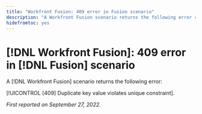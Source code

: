 ```yaml
---
title: "Workfront Fusion: 409 error in Fusion scenario"
description: "A Workfront Fusion scenario returns the following error 409 Duplicate key value violates unique constraint."
hidefromtoc: yes
---
```


# [!DNL Workfront Fusion]: 409 error in [!DNL Fusion] scenario

A [!DNL Workfront Fusion] scenario returns the following error:

[!UICONTROL [409] Duplicate key value violates unique constraint].

_First reported on September 27, 2022._

